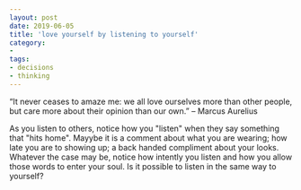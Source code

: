 ```yaml
---
layout: post
date: 2019-06-05
title: 'love yourself by listening to yourself'
category:
- 
tags:
- decisions
- thinking
---
```

“It never ceases to amaze me: we all love ourselves more than other people, but care more about their opinion than our own.” – Marcus Aurelius

As you listen to others, notice how you "listen" when they say something that "hits home". Mayybe it is a comment about what you are wearing; how late you are to showing up; a back handed compliment about your looks. Whatever the case may be, notice how intently you listen and how you allow those words to enter your soul.
Is it possible to listen in the same way to yourself?
